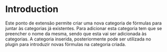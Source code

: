 # Introduction #

Este ponto de extensão permite criar uma nova categoria de fórmulas para juntar às categorias já existentes.
Para adicionar esta categoria tem que se preencher o nome da mesma, sendo que esta vai ser adicionada às categorias. A categoria inserida, posteriormente pode ser utilizada no plugin para introduzir novas fórmulas na categoria criada.